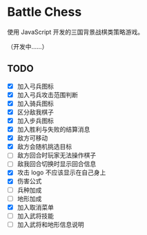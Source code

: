 # Battle Chess

使用 JavaScript 开发的三国背景战棋类策略游戏。

（开发中……）


## TODO

- [x] 加入弓兵图标
- [x] 加入弓兵攻击范围判断
- [x] 加入骑兵图标
- [x] 区分敌我棋子
- [x] 加入步兵图标
- [x] 加入胜利与失败的结算消息
- [x] 敌方可移动
- [x] 敌方会随机挑选目标
- [ ] 敌方回合时玩家无法操作棋子
- [ ] 敌我回合切换时显示回合信息
- [x] 攻击 logo 不应该显示在自己身上
- [x] 伤害公式
- [ ] 兵种加成
- [ ] 地形加成
- [x] 加入取消菜单
- [ ] 加入武将技能
- [ ] 加入武将和地形信息说明

